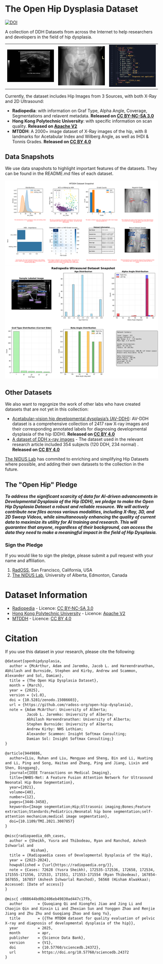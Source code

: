 # The Open Hip Dysplasia Dataset

[![DOI](https://zenodo.org/badge/955042700.svg)](https://doi.org/10.5281/zenodo.15086603)

A collection of DDH Datasets from across the Internet to help researchers and developers in the field of hip dysplasia.

<table>
  <tr>
    <td><img src="radiopedia_ultrasound_2d/data/167854_1.png" alt="DDH Radiopedia" width="300"></td>
    <td><img src="mtddh_xray_2d/data/dataset1_train_a16.jpg" alt="DDH MTDDH" width="300"></td>
    <td><img src="docs/metadata.png" alt="DDH Radiopedia" width="300"></td>
  </tr>
</table>

Currently, the dataset includes Hip Images from 3 Sources, with both X-Ray and 2D Ultrasound:
- **Radiopedia**: with information on Graf Type, Alpha Angle, Coverage, Segmentations and relavent metadata. **Released on [CC BY-NC-SA 3.0](https://creativecommons.org/licenses/by-nc-sa/3.0/legalcode)**
- **Hong Kong Polytechnic University**: with specific information on scan quality. **Released on [Apache V2](https://www.apache.org/licenses/LICENSE-2.0)**
- **MTDDH**: A 2000+ image dataset of X-Ray images of the hip, with 8 landmarks for Acetabular Index and Wilberg Angle, as well as IHDI & Tonnis Grades. **Released on [CC BY 4.0](https://creativecommons.org/licenses/by/4.0/)**

## Data Snapshots

We use data snapshots to highlight important features of the datasets. They can be found in the README.md files of each dataset.

![MTDDH X-Ray Data Snapshot](docs/mtddh_snapshot.png)
![Radiopedia Data Snapshot](docs/radiopedia_snapshot.png)

## Other Datasets

We also want to regognize the work of other labs who have created datasets that are not yet in this collection:
- [Acetabular-vision hip developmental dysplasia’s (AV-DDH)](https://data.mendeley.com/datasets/4gvcb6gmh2/1): AV-DDH dataset is a comprehensive collection of 2417 raw X-ray images and their corresponding annotated labels for diagnosing developmental dysplasia of the hip (DDH). **Released on [CC BY 4.0](https://creativecommons.org/licenses/by/4.0/)**
- [A dataset of DDH x-ray images](https://data.mendeley.com/datasets/jf3pv98m9g/2) - The dataset used in the relevant research article included 354 subjects (120 DDH, 234 normal) . **Released on [CC BY 4.0](https://creativecommons.org/licenses/by/4.0/)**

[The NIDUS Lab](https://nidusai.ca) has commited to enriching and simplifying Hip Datasets where possible, and adding their own datasets to the collection in the future.

## The "Open Hip" Pledge

**_To address the significant scarcity of data for AI-driven advancements in Developmental Dysplasia of the Hip (DDH), we pledge to make the Open Hip Dysplasia Dataset a robust and reliable resource. We will actively contribute new files across various modalities, including X-Ray, 3D, and 2D Sweep Videos, while simultaneously enhancing the quality of current data to maximize its utility for AI training and research. This will guarantee that anyone, regardless of their background, can access the data they need to make a meaningful impact in the field of Hip Dysplasia._**

### Sign the Pledge

If you would like to sign the pledge, please submit a pull request with your name and affiliation.

1. [RadOSS](https://github.com/radoss-org), San Francisco, California, USA
2. [The NIDUS Lab](https://nidusai.ca), University of Alberta, Edmonton, Canada


# Dataset Information

* [Radiopedia](radiopedia_ultrasound_2d/README.md) - Licence: [CC BY-NC-SA 3.0](radiopedia_ultrasound_2d/LICENSE)
* [Hong Kong Polytechnic University](hong_kong_poly_ultrasound_2d/README.md) - Licence: [Apache V2](hong_kong_poly_ultrasound_2d/LICENSE)
* [MTDDH](mtddh_xray_2d/README.md) - Licence: [CC BY 4.0](mtddh_xray_2d/LICENSE)


# Citation

If you use this dataset in your research, please cite the following:

```
@dataset{openhipdysplasia,
  author = {McArthur, Adam and Jaremko, Jacob L. and Hareendranathan, Abhilash and Burnside, Stephen and Kirby, Andrew and Scammon, Alexander and Sol, Damian},
  title = {The Open Hip Dysplasia Dataset},
  month = {March},
  year = {2025},
  version = {v1.0},
  doi = {10.5281/zenodo.15086603},
  url = {https://github.com/radoss-org/open-hip-dysplasia},
  note = {Adam McArthur: University of Alberta;
          Jacob L. Jaremko: University of Alberta;
          Abhilash Hareendranathan: University of Alberta;
          Stephen Burnside: University of Alberta;
          Andrew Kirby: NHS Lothian;
          Alexander Scammon: Insight Softmax Consulting;
          Damian Sol: Insight Softmax Consulting;}
}

@article{9449886,
  author={Liu, Ruhan and Liu, Mengyao and Sheng, Bin and Li, Huating and Li, Ping and Song, Haitao and Zhang, Ping and Jiang, Lixin and Shen, Dinggang},
  journal={IEEE Transactions on Medical Imaging},
  title={NHBS-Net: A Feature Fusion Attention Network for Ultrasound Neonatal Hip Bone Segmentation},
  year={2021},
  volume={40},
  number={12},
  pages={3446-3458},
  keywords={Image segmentation;Hip;Ultrasonic imaging;Bones;Feature extraction;Standards;Pediatrics;Neonatal hip bone segmentation;self-attention mechanism;medical image segmentation},
  doi={10.1109/TMI.2021.3087857}
}

@misc{radiopaedia_ddh_cases,
  author = {Sheikh, Yusra and Thibodeau, Ryan and Ranchod, Ashesh Ishwarlal and
            Hisham},
  title = {Radiopaedia cases of Developmental Dysplasia of the Hip},
  year = {2023-2024},
  howpublished = {\url{https://radiopaedia.org/}},
  note = {Cases: 72628 (Yusra Sheikh), 172535-172536, 172658, 172534, 171555-171556, 172533, 171551, 171553-171554 (Ryan Thibodeau), 167854-167855, 167857 (Ashesh Ishwarlal Ranchod), 56568 (Hisham Alwakkaa); Accessed: [Date of access]}
}

@misc{ c088644bd0b2406eb49830ad447c17fb,
  author       = {Guoqiang Qi and Xiongfei Jiao and Jing Li and Chaojin Qin and Xinxin Li and Zhexian Sun and Yonggen Zhao and Renjie Jiang and Zhu Zhu and Guoqiang Zhao and Gang Yu},
  title        = {{The MTDDH dataset for quality evaluation of pelvic X-ray and diagnosis of developmental dysplasia of the hip}},
  year         = 2025,
  month        = apr,
  publisher    = {Science Data Bank},
  version      = {V1},
  doi          = {10.57760/sciencedb.24372},
  url          = https://doi.org/10.57760/sciencedb.24372
}
```
